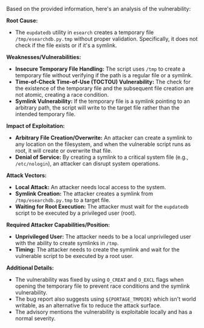 Based on the provided information, here's an analysis of the vulnerability:

**Root Cause:**
- The `eupdatedb` utility in `esearch` creates a temporary file `/tmp/esearchdb.py.tmp` without proper validation. Specifically, it does not check if the file exists or if it's a symlink.

**Weaknesses/Vulnerabilities:**
- **Insecure Temporary File Handling:** The script uses `/tmp` to create a temporary file without verifying if the path is a regular file or a symlink.
- **Time-of-Check Time-of-Use (TOCTOU) Vulnerability:** The check for the existence of the temporary file and the subsequent file creation are not atomic, creating a race condition.
- **Symlink Vulnerability:** If the temporary file is a symlink pointing to an arbitrary path, the script will write to the target file rather than the intended temporary file.

**Impact of Exploitation:**
- **Arbitrary File Creation/Overwrite:** An attacker can create a symlink to any location on the filesystem, and when the vulnerable script runs as root, it will create or overwrite that file.
- **Denial of Service:** By creating a symlink to a critical system file (e.g., `/etc/nologin`), an attacker can disrupt system operations.

**Attack Vectors:**
- **Local Attack:** An attacker needs local access to the system.
- **Symlink Creation:** The attacker creates a symlink from `/tmp/esearchdb.py.tmp` to a target file.
- **Waiting for Root Execution:** The attacker must wait for the `eupdatedb` script to be executed by a privileged user (root).

**Required Attacker Capabilities/Position:**
- **Unprivileged User:** The attacker needs to be a local unprivileged user with the ability to create symlinks in `/tmp`.
- **Timing:** The attacker needs to create the symlink and wait for the vulnerable script to be executed by a root user.

**Additional Details:**
- The vulnerability was fixed by using `O_CREAT` and `O_EXCL` flags when opening the temporary file to prevent race conditions and the symlink vulnerability.
- The bug report also suggests using `${PORTAGE_TMPDIR}` which isn't world writable, as an alternative fix to reduce the attack surface.
- The advisory mentions the vulnerability is exploitable locally and has a normal severity.